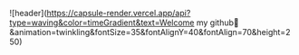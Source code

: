 ![header](https://capsule-render.vercel.app/api?type=waving&color=timeGradient&text=Welcome my github👋&animation=twinkling&fontSize=35&fontAlignY=40&fontAlign=70&height=250)

